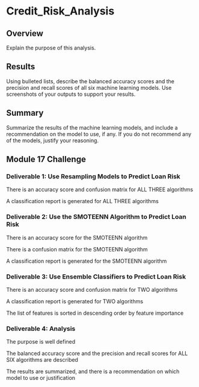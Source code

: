 # Credit_Risk_Analysis

## Overview

Explain the purpose of this analysis.

## Results

Using bulleted lists, describe the balanced accuracy scores and the precision and recall scores of all six machine learning models. Use screenshots of your outputs to support your results.

## Summary

Summarize the results of the machine learning models, and include a recommendation on the model to use, if any. If you do not recommend any of the models, justify your reasoning.

## Module 17 Challenge

### Deliverable 1: Use Resampling Models to Predict Loan Risk

There is an accuracy score and confusion matrix for ALL THREE algorithms

A classification report is generated for ALL THREE algorithms

### Deliverable 2: Use the SMOTEENN Algorithm to Predict Loan Risk

There is an accuracy score for the SMOTEENN algorithm

There is a confusion matrix for the SMOTEENN algorithm

A classification report is generated for the SMOTEENN algorithm

### Deliverable 3: Use Ensemble Classifiers to Predict Loan Risk

There is an accuracy score and confusion matrix for TWO algorithms

A classification report is generated for TWO algorithms

The list of features is sorted in descending order by feature importance

### Deliverable 4: Analysis

The purpose is well defined

The balanced accuracy score and the precision and recall scores for ALL SIX algorithms are described

The results are summarized, and there is a recommendation on which model to use or justification
